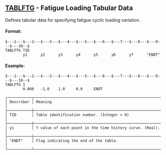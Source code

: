 ## [TABLFTG](https://help.hexagonmi.com/bundle/MSC_Nastran_2022.4/page/Nastran_Combined_Book/qrg/bulktuv/TOC.TABLFTG.xhtml) - Fatigue Loading Tabular Data

Defines tabular data for specifying fatigue cyclic loading variation.

#### Format:

```nastran
$---1---$---2---$---3---$---4---$---5---$---6---$---7---$---8---$---9---$---10--$
TABLFTG TID                                                                     
        y1      y2      y3      y4      y5      y6      y7      "ENDT"          
```
#### Example:

```nastran
$---1---$---2---$---3---$---4---$---5---$---6---$---7---$---8---$---9---$---10--$
TABLFTG 1                                                                       
        0.000   -1.0    1.0     0.0     ENDT                                    
```
```text
┌───────────┬──────────────────────────────────────────────────────────┐
│ Describer │ Meaning                                                  │
├───────────┼──────────────────────────────────────────────────────────┤
│ TID       │ Table identification number. (Integer > 0)               │
├───────────┼──────────────────────────────────────────────────────────┤
│ yi        │ Y value of each point in the time history curve. (Real). │
├───────────┼──────────────────────────────────────────────────────────┤
│ "ENDT"    │ Flag indicating the end of the table.                    │
└───────────┴──────────────────────────────────────────────────────────┘
```
